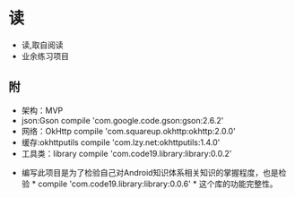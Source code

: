 # 读
- 读,取自阅读
- 业余练习项目

## 附
- 架构：MVP
- json:Gson           compile 'com.google.code.gson:gson:2.6.2'
- 网络：OkHttp       compile 'com.squareup.okhttp:okhttp:2.0.0'
- 缓存:okhttputils  compile 'com.lzy.net:okhttputils:1.4.0'
- 工具类：library  compile 'com.code19.library:library:0.0.2'

* 编写此项目是为了检验自己对Android知识体系相关知识的掌握程度，也是检验 * compile 'com.code19.library:library:0.0.6' * 这个库的功能完整性。


